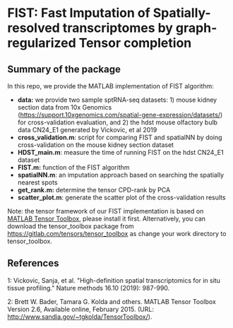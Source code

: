 # FIST: Fast Imputation of Spatially-resolved transcriptomes by graph-regularized Tensor completion
## Summary of the package
In this repo, we provide the MATLAB implementation of FIST algorithm:
- **data:** we provide two sample sptRNA-seq datasets: 1) mouse kidney section data from 10x Genomics (https://support.10xgenomics.com/spatial-gene-expression/datasets/) for cross-validation evaluation, and 2) the hdst mouse olfactory bulb data CN24_E1 generated by Vickovic, et al 2019
- **cross_validation.m**: script for comparing FIST and spatialNN by doing cross-validation on the mouse kidney section dataset
- **HDST_main.m**: measure the time of running FIST on the hdst CN24_E1 dataset
- **FIST.m:** function of the FIST algorithm
- **spatialNN.m**: an imputation approach based on searching the spatially nearest spots
- **get_rank.m:** determine the tensor CPD-rank by PCA
- **scatter_plot.m**: generate the scatter plot of the cross-validation results


Note: the tensor framework of our FIST implementation is based on [MATLAB Tensor Toolbox](http://www.sandia.gov/~tgkolda/TensorToolbox/), please install it first. 
Alternatively, you can download the tensor_toolbox package from https://gitlab.com/tensors/tensor_toolbox as change your work directory to tensor_toolbox.

## References
1: Vickovic, Sanja, et al. "High-definition spatial transcriptomics for in situ tissue profiling." Nature methods 16.10 (2019): 987-990. 

2: Brett W. Bader, Tamara G. Kolda and others. MATLAB Tensor Toolbox Version 2.6, Available online, February 2015. (URL: http://www.sandia.gov/~tgkolda/TensorToolbox/).

